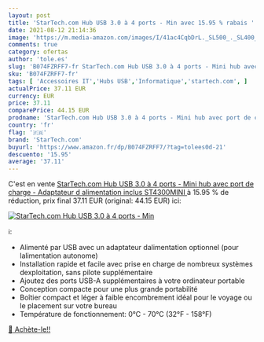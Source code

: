```yaml
---
layout: post
title: 'StarTech.com Hub USB 3.0 à 4 ports - Min avec 15.95 % rabais '
date: 2021-08-12 21:14:36
image: 'https://m.media-amazon.com/images/I/41ac4CqbDrL._SL500_._SL400_.jpg'
comments: true
category: ofertas
author: 'tole.es'
slug: 'B074FZRFF7-fr StarTech.com Hub USB 3.0 à 4 ports - Mini hub avec port de...'
sku: 'B074FZRFF7-fr'
tags: [ 'Accessoires IT','Hubs USB','Informatique','startech.com', ]
actualPrice: 37.11 EUR
currency: EUR
price: 37.11
comparePrice: 44.15 EUR
prodname: 'StarTech.com Hub USB 3.0 à 4 ports - Mini hub avec port de charge - Adaptateur d alimentation inclus  ST4300MINI '
country: 'fr'
flag: '🇫🇷'
brand: 'StarTech.com'
buyurl: 'https://www.amazon.fr/dp/B074FZRFF7/?tag=tolees0d-21'
descuento: '15.95'
average: '37.11'
---
```


C'est en vente [StarTech.com Hub USB 3.0 à 4 ports - Mini hub avec port de charge - Adaptateur d alimentation inclus  ST4300MINI ](https://www.amazon.fr/dp/B074FZRFF7/?tag=tolees0d-21)  à  15.95 % de réduction, prix final  37.11 EUR (original: 44.15 EUR) ici:

[![StarTech.com Hub USB 3.0 à 4 ports - Min](https://m.media-amazon.com/images/I/41ac4CqbDrL._SL500_._SL400_.jpg)](https://www.amazon.fr/dp/B074FZRFF7/?tag=tolees0d-21)

ℹ️:

- Alimenté par USB avec un adaptateur dalimentation optionnel (pour lalimentation autonome)
- Installation rapide et facile avec prise en charge de nombreux systèmes dexploitation, sans pilote supplémentaire
- Ajoutez des ports USB-A supplémentaires à votre ordinateur portable
- Conception compacte pour une plus grande portabilité
- Boîtier compact et léger à faible encombrement idéal pour le voyage ou le placement sur votre bureau
- Température de fonctionnement: 0°C - 70°C (32°F - 158°F)

[🛒 Achète-le!!](https://www.amazon.fr/dp/B074FZRFF7/?tag=tolees0d-21)
